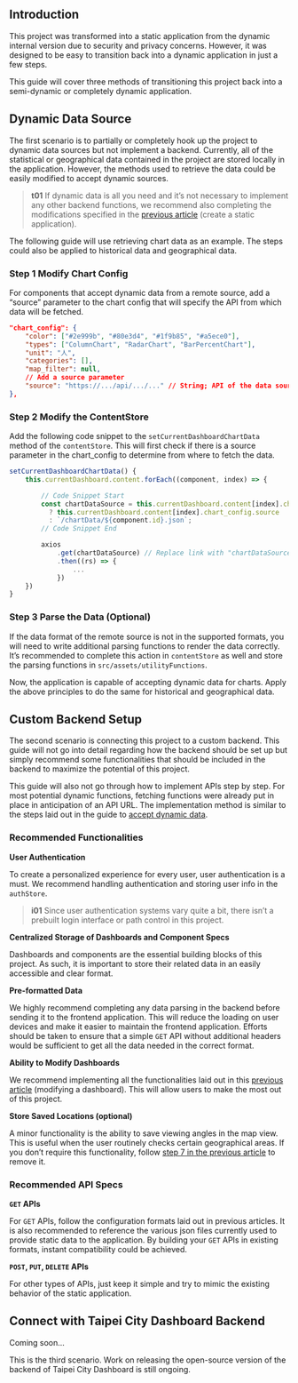## Introduction
This project was transformed into a static application from the dynamic internal version due to security and privacy concerns. However, it was designed to be easy to transition back into a dynamic application in just a few steps. 

This guide will cover three methods of transitioning this project back into a semi-dynamic or completely dynamic application.

## Dynamic Data Source
The first scenario is to partially or completely hook up the project to dynamic data sources but not implement a backend. Currently, all of the statistical or geographical data contained in the project are stored locally in the application. However, the methods used to retrieve the data could be easily modified to accept dynamic sources.

>**t01** 
>If dynamic data is all you need and it’s not necessary to implement any other backend functions, we recommend also completing the modifications specified in the [previous article](/front-end/create-a-static-application) (create a static application).

The following guide will use retrieving chart data as an example. The steps could also be applied to historical data and geographical data.

### Step 1 Modify Chart Config
For components that accept dynamic data from a remote source, add a “source” parameter to the chart config that will specify the API from which data will be fetched.

```json
"chart_config": {
    "color": ["#2e999b", "#80e3d4", "#1f9b85", "#a5ece0"],
    "types": ["ColumnChart", "RadarChart", "BarPercentChart"],
    "unit": "人",
    "categories": [],
	"map_filter": null,
    // Add a source parameter
    "source": "https://.../api/.../..." // String; API of the data source
},
```

### Step 2 Modify the ContentStore
Add the following code snippet to the `setCurrentDashboardChartData` method of the `contentStore`. This will first check if there is a source parameter in the chart_config to determine from where to fetch the data.

```js
setCurrentDashboardChartData() {
    this.currentDashboard.content.forEach((component, index) => {

        // Code Snippet Start
        const chartDataSource = this.currentDashboard.content[index].chart_config.source
          ? this.currentDashboard.content[index].chart_config.source
          : `/chartData/${component.id}.json`;
        // Code Snippet End

        axios
            .get(chartDataSource) // Replace link with "chartDataSource"
            .then((rs) => {
                ...
            })
    })
}
```

### Step 3 Parse the Data (Optional)
If the data format of the remote source is not in the supported formats, you will need to write additional parsing functions to render the data correctly. It’s recommended to complete this action in `contentStore` as well and store the parsing functions in `src/assets/utilityFunctions`.

Now, the application is capable of accepting dynamic data for charts. Apply the above principles to do the same for historical and geographical data.

## Custom Backend Setup
The second scenario is connecting this project to a custom backend. This guide will not go into detail regarding how the backend should be set up but simply recommend some functionalities that should be included in the backend to maximize the potential of this project. 

This guide will also not go through how to implement APIs step by step. For most potential dynamic functions, fetching functions were already put in place in anticipation of an API URL. The implementation method is similar to the steps laid out in the guide to [accept dynamic data](/front-end/create-a-dynamic-application#dynamic-data-source).

### Recommended Functionalities
**User Authentication**

To create a personalized experience for every user, user authentication is a must. We recommend handling authentication and storing user info in the `authStore`. 

>**i01** 
>Since user authentication systems vary quite a bit, there isn’t a prebuilt login interface or path control in this project. 

**Centralized Storage of Dashboards and Component Specs**

Dashboards and components are the essential building blocks of this project. As such, it is important to store their related data in an easily accessible and clear format.

**Pre-formatted Data**

We highly recommend completing any data parsing in the backend before sending it to the frontend application. This will reduce the loading on user devices and make it easier to maintain the frontend application. Efforts should be taken to ensure that a simple `GET` API without additional headers would be sufficient to get all the data needed in the correct format.

**Ability to Modify Dashboards**

We recommend implementing all the functionalities laid out in this [previous article](/front-end/modifying-a-dashboard) (modifying a dashboard). This will allow users to make the most out of this project.

**Store Saved Locations (optional)**

A minor functionality is the ability to save viewing angles in the map view. This is useful when the user routinely checks certain geographical areas. If you don’t require this functionality, follow [step 7 in the previous article](/front-end/create-a-static-application#step-7-mapcontainer.vue) to remove it.

### Recommended API Specs
**`GET` APIs**

For `GET` APIs, follow the configuration formats laid out in previous articles. It is also recommended to reference the various json files currently used to provide static data to the application. By building your `GET` APIs in existing formats, instant compatibility could be achieved.

**`POST`, `PUT`, `DELETE` APIs**

For other types of APIs, just keep it simple and try to mimic the existing behavior of the static application.

## Connect with Taipei City Dashboard Backend
Coming soon...

This is the third scenario. Work on releasing the open-source version of the backend of Taipei City Dashboard is still ongoing.